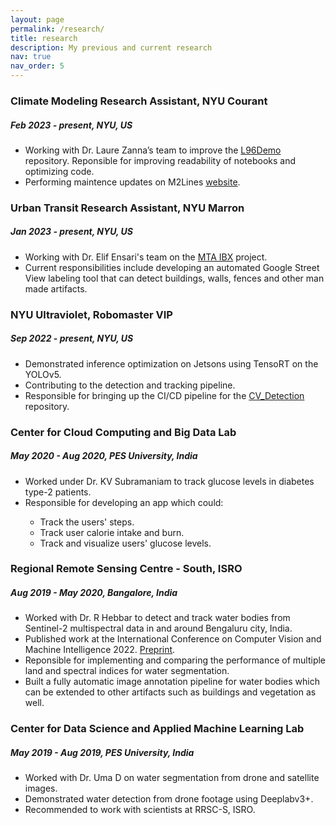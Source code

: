 ```yaml
---
layout: page
permalink: /research/
title: research
description: My previous and current research
nav: true
nav_order: 5
---
```


<h3>Climate Modeling Research Assistant, NYU Courant </h3>
<h5> Feb 2023 - present, NYU, US </h5>
<ul>
    <li>Working with Dr. Laure Zanna’s team to improve the <a href='https://github.com/m2lines/L96_demo'>L96Demo</a> repository. Reponsible for improving readability of notebooks and optimizing code.</li>
    <li>Performing maintence updates on M2Lines <a href='https://m2lines.github.io'>website</a>.</li>
</ul>

<h3>Urban Transit Research Assistant, NYU Marron </h3>
<h5> Jan 2023 - present, NYU, US </h5>
<ul>
    <li>Working with Dr. Elif Ensari's team on the <a href='https://new.mta.info/project/interborough-express'>MTA IBX</a> project. </li>
    <li>Current responsibilities include developing an automated Google Street View labeling tool that can detect buildings, walls, fences and other man made artifacts.</li>
</ul>

<h3>NYU Ultraviolet, Robomaster VIP </h3>
<h5> Sep 2022 - present, NYU, US </h5>
<ul>
    <li> Demonstrated inference optimization on Jetsons using TensoRT on the YOLOv5. </li>
    <li> Contributing to the detection and tracking pipeline. </li>
    <li> Responsible for bringing up the CI/CD pipeline for the <a href='https://github.com/NYU-Robomaster-Ultraviolet/CV_Detection'>CV_Detection</a> repository. </li>
</ul>

<h3>Center for Cloud Computing and Big Data Lab</h3>
<h5> May 2020 - Aug 2020, PES University, India </h5>
<ul>
    <li>Worked under Dr. KV Subramaniam to track glucose levels in diabetes type-2 patients. </li>
    <li>Responsible for developing an app which could:</li>
        <ul>
            <li>Track the users' steps.</li>
            <li>Track user calorie intake and burn.</li>
            <li>Track and visualize users' glucose levels. </li>
        </ul>
</ul>

<h3>Regional Remote Sensing Centre - South, ISRO</h3>
<h5> Aug 2019 - May 2020, Bangalore, India </h5>
<ul>
    <li> Worked with Dr. R Hebbar to detect and track water bodies from Sentinel-2 multispectral data in and around Bengaluru city, India. </li>
    <li> Published work at the International Conference on Computer Vision and Machine Intelligence 2022. <a href='https://arxiv.org/abs/2212.08749'> Preprint</a>.</li>
    <li> Reponsible for implementing and comparing the performance of multiple land and spectral indices for water segmentation. </li>
    <li> Built a fully automatic image annotation pipeline for water bodies which can be extended to other artifacts such as buildings and vegetation as well. </li>
</ul>

<h3>Center for Data Science and Applied Machine Learning Lab</h3>
<h5> May 2019 - Aug 2019, PES University, India </h5>
<ul>
    <li> Worked with Dr. Uma D on water segmentation from drone and satellite images.</li>
    <li> Demonstrated water detection from drone footage using Deeplabv3+.</li>
    <li> Recommended to work with scientists at RRSC-S, ISRO.</li>
</ul>
<!-- For now, this page is assumed to be a static description of your courses. You can convert it to a collection similar to `_projects/` so that you can have a dedicated page for each course.

Organize your courses by years, topics, or universities, however you like! -->
